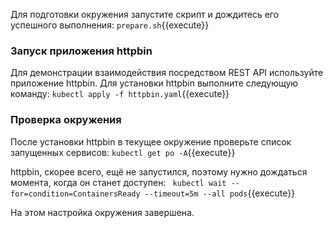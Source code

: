 Для подготовки окружения запустите скрипт и дождитесь его успешного выполнения: 
`prepare.sh`{{execute}}

### Запуск приложения httpbin
Для демонстрации взаимодействия посредством REST API используйте приложение httpbin. Для установки httpbin выполните следующую команду:
`kubectl apply -f httpbin.yaml`{{execute}}

### Проверка окружения
После установки httpbin в текущее окружение проверьте список запущенных сервисов:
`kubectl get po -A`{{execute}}

httpbin, скорее всего, ещё не запустился, поэтому нужно дождаться момента, когда он станет доступен:
` kubectl wait --for=condition=ContainersReady --timeout=5m --all pods`{{execute}}  

На этом настройка окружения завершена.